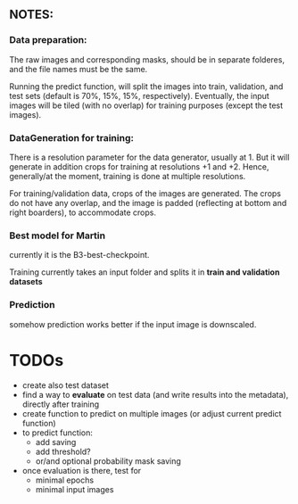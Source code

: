 
## NOTES:

### Data preparation:
The raw images and corresponding masks, should be in separate folderes,
and the file names must be the same.

Running the predict function, will split the images into train, validation, 
and test sets (default is 70%, 15%, 15%, respectively). Eventually, 
the input images will be tiled (with no overlap) for training purposes (except 
the test images).

### DataGeneration for training:
There is a resolution parameter for the data generator,
usually at 1. But it will generate in addition crops for training
at resolutions +1 and +2. Hence, generally/at the moment, training
is done at multiple resolutions.

For training/validation data, crops of the images are generated. The crops
do not have any overlap, and the image is padded (reflecting at bottom and 
right boarders), to accommodate crops.

### Best model for Martin
currently it is the B3-best-checkpoint.

Training currently takes an input folder and splits it in **train and validation datasets**

### Prediction
somehow prediction works better if the input image is downscaled.

# TODOs
- create also test dataset
- find a way to **evaluate** on test data (and write results into the metadata), directly after training
- create function to predict on multiple images (or adjust current predict function)
- to predict function:
  - add saving
  - add threshold?
  - or/and optional probability mask saving
- once evaluation is there, test for
  - minimal epochs
  - minimal input images
